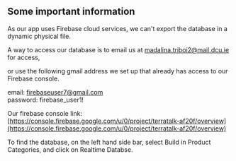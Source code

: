 ## Some important information

As our app uses Firebase cloud services, we can't export the database in a dynamic physical file.

A way to access our database is to email us at madalina.triboi2@mail.dcu.ie for access, 

or use the following gmail address we set up that already has access to our Firebase console.

email: firebaseuser7@gmail.com
<br>
password: firebase_user1!

Our firebase console link: [https://console.firebase.google.com/u/0/project/terratalk-af20f/overview](https://console.firebase.google.com/u/0/project/terratalk-af20f/overview)

To find the database, on the left hand side bar, select Build in Product Categories, and click on Realtime Databse.
